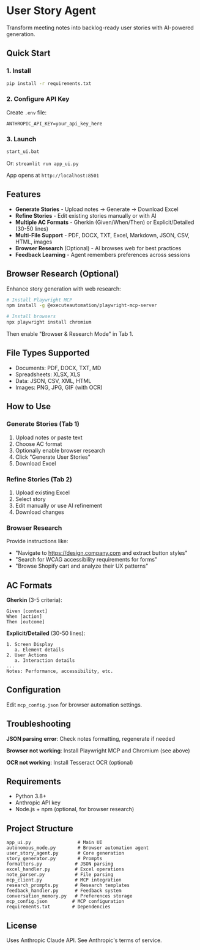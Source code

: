 # User Story Agent

Transform meeting notes into backlog-ready user stories with AI-powered generation.

## Quick Start

### 1. Install
```bash
pip install -r requirements.txt
```

### 2. Configure API Key
Create `.env` file:
```
ANTHROPIC_API_KEY=your_api_key_here
```

### 3. Launch
```bash
start_ui.bat
```
Or: `streamlit run app_ui.py`

App opens at `http://localhost:8501`

## Features

- **Generate Stories** - Upload notes → Generate → Download Excel
- **Refine Stories** - Edit existing stories manually or with AI
- **Multiple AC Formats** - Gherkin (Given/When/Then) or Explicit/Detailed (30-50 lines)
- **Multi-File Support** - PDF, DOCX, TXT, Excel, Markdown, JSON, CSV, HTML, images
- **Browser Research** (Optional) - AI browses web for best practices
- **Feedback Learning** - Agent remembers preferences across sessions

## Browser Research (Optional)

Enhance story generation with web research:

```bash
# Install Playwright MCP
npm install -g @executeautomation/playwright-mcp-server

# Install browsers
npx playwright install chromium
```

Then enable "Browser & Research Mode" in Tab 1.

## File Types Supported

- Documents: PDF, DOCX, TXT, MD
- Spreadsheets: XLSX, XLS
- Data: JSON, CSV, XML, HTML
- Images: PNG, JPG, GIF (with OCR)

## How to Use

### Generate Stories (Tab 1)
1. Upload notes or paste text
2. Choose AC format
3. Optionally enable browser research
4. Click "Generate User Stories"
5. Download Excel

### Refine Stories (Tab 2)
1. Upload existing Excel
2. Select story
3. Edit manually or use AI refinement
4. Download changes

### Browser Research
Provide instructions like:
- "Navigate to https://design.company.com and extract button styles"
- "Search for WCAG accessibility requirements for forms"
- "Browse Shopify cart and analyze their UX patterns"

## AC Formats

**Gherkin** (3-5 criteria):
```
Given [context]
When [action]
Then [outcome]
```

**Explicit/Detailed** (30-50 lines):
```
1. Screen Display
   a. Element details
2. User Actions
   a. Interaction details
...
Notes: Performance, accessibility, etc.
```

## Configuration

Edit `mcp_config.json` for browser automation settings.

## Troubleshooting

**JSON parsing error**: Check notes formatting, regenerate if needed

**Browser not working**: Install Playwright MCP and Chromium (see above)

**OCR not working**: Install Tesseract OCR (optional)

## Requirements

- Python 3.8+
- Anthropic API key
- Node.js + npm (optional, for browser research)

## Project Structure

```
app_ui.py                 # Main UI
autonomous_mode.py        # Browser automation agent
user_story_agent.py       # Core generation
story_generator.py        # Prompts
formatters.py            # JSON parsing
excel_handler.py         # Excel operations
note_parser.py           # File parsing
mcp_client.py            # MCP integration
research_prompts.py      # Research templates
feedback_handler.py      # Feedback system
conversation_memory.py   # Preferences storage
mcp_config.json         # MCP configuration
requirements.txt        # Dependencies
```

## License

Uses Anthropic Claude API. See Anthropic's terms of service.
